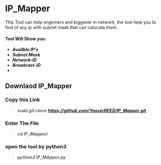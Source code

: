 # IP_Mapper
This Tool can help enginners and biggener in network, the tool help you to find of any ip with subnet mask that can calucate them.

#### Tool Will Show you:
- ***Availble IP's***
- ***Subnet Mask***
- ***Network-ID***
- ***Broadcast-ID*** 
- 
## Downlaod IP_Mapper

### Copy this Link
> ***sudo git clone https://github.com/YasserREED/IP_Mapper.git***

### Enter The File
> ***cd IP_Mapper/***

### open the tool by python3
> ***python3 IP_MApper.py***
